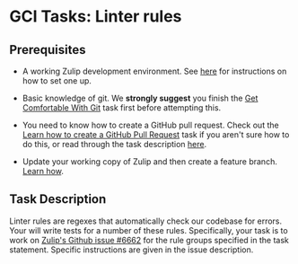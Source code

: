# GCI Tasks: Linter rules

## Prerequisites

* A working Zulip development environment. See
  [here](https://github.com/zulip/zulip-gci/blob/master/README.md) for
  instructions on how to set one up.

* Basic knowledge of git. We **strongly suggest** you finish the
  [Get Comfortable With Git](https://codein.withgoogle.com/dashboard/tasks/5415336817983488/)
  task first before attempting this.

* You need to know how to create a GitHub pull request. Check out the
  [Learn how to create a GitHub Pull Request](https://codein.withgoogle.com/dashboard/tasks/4884433561714688/)
  task if you aren't sure how to do this, or read through the task
  description [here](https://github.com/zulip/zulip-gci/blob/master/tasks/2017/submit-a-pull-request.md).

* Update your working copy of Zulip and then create a feature branch. [Learn
  how](../../before-every-task.md).

## Task Description

Linter rules are regexes that automatically check our codebase for errors.
Your will write tests for a number of these rules. Specifically, your
task is to work on [Zulip's Github issue #6662](https://github.com/zulip/zulip/issues/6662)
for the rule groups specified in the task statement. Specific instructions are given in the
issue description.
